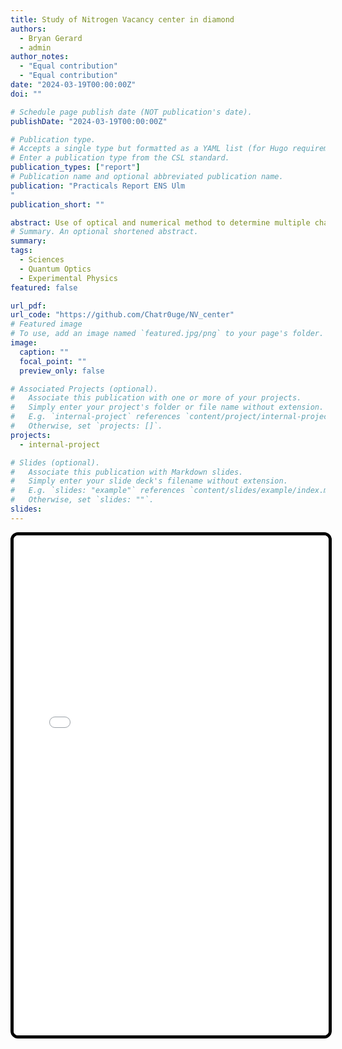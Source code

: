 ```yaml
---
title: Study of Nitrogen Vacancy center in diamond
authors:
  - Bryan Gerard
  - admin
author_notes:
  - "Equal contribution"
  - "Equal contribution"
date: "2024-03-19T00:00:00Z"
doi: ""

# Schedule page publish date (NOT publication's date).
publishDate: "2024-03-19T00:00:00Z"

# Publication type.
# Accepts a single type but formatted as a YAML list (for Hugo requirements).
# Enter a publication type from the CSL standard.
publication_types: ["report"]
# Publication name and optional abbreviated publication name.
publication: "Practicals Report ENS Ulm
"
publication_short: ""

abstract: Use of optical and numerical method to determine multiple characteristics of NV-centers exploiting Zemman effect.
# Summary. An optional shortened abstract.
summary:
tags:
  - Sciences
  - Quantum Optics
  - Experimental Physics
featured: false

url_pdf:
url_code: "https://github.com/Chatr0uge/NV_center"
# Featured image
# To use, add an image named `featured.jpg/png` to your page's folder.
image:
  caption: ""
  focal_point: ""
  preview_only: false

# Associated Projects (optional).
#   Associate this publication with one or more of your projects.
#   Simply enter your project's folder or file name without extension.
#   E.g. `internal-project` references `content/project/internal-project/index.md`.
#   Otherwise, set `projects: []`.
projects:
  - internal-project

# Slides (optional).
#   Associate this publication with Markdown slides.
#   Simply enter your slide deck's filename without extension.
#   E.g. `slides: "example"` references `content/slides/example/index.md`.
#   Otherwise, set `slides: ""`.
slides:
---
```




<iframe
  src="NV_center.pdf"
  style="
    width: 100%;
    height: 800px;
    border: 5px solid #000;      /* black border, 5px thick */
    border-radius: 12px;         /* rounded corners */
    overflow: hidden;            /* clip any overflowing PDF content */
  "
  webkitallowfullscreen
  mozallowfullscreen
  allowfullscreen>
</iframe>
